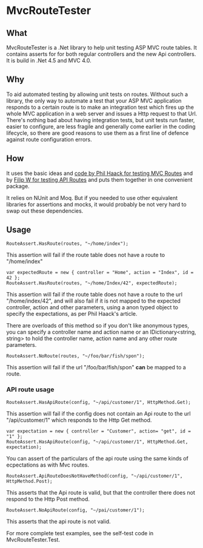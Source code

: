 # MvcRouteTester


## What

MvcRouteTester is a .Net library to help unit testing ASP MVC route tables. It contains asserts for for both regular controllers and the new Api controllers. It is build in .Net 4.5 and MVC 4.0.

## Why

To aid automated testing by allowing unit tests on routes. Without such a library, the only way to automate a test that your ASP MVC application responds to a certain route is to make an integration test which fires up the whole MVC application in a web server and issues a Http request to that Url. There's nothing bad about having integration tests, but unit tests run faster, easier to configure, are less fragile and generally come earlier in the coding lifecycle, so there are good reasons to use them as a first line of defence against route configuration errors.

## How


It uses the basic ideas and [code by Phil Haack for testing MVC Routes](http://haacked.com/archive/2007/12/16/testing-routes-in-asp.net-mvc.aspx)
and by [Filip W for testing API Routes](http://www.strathweb.com/2012/08/testing-routes-in-asp-net-web-api/) and puts them together in one convenient package.

It relies on NUnit and Moq. But if you needed to use other equivalent libraries for assertions and mocks, it would probably be not very hard to swap out these dependencies.

## Usage

    RouteAssert.HasRoute(routes, "~/home/index");

This assertion will fail if the route table does not have a route to "/home/index"


    var expectedRoute = new { controller = "Home", action = "Index", id = 42 };
    RouteAssert.HasRoute(routes, "~/home/Index/42", expectedRoute);

This assertion will fail if the route table does not have a route to the url "/home/index/42", and will also fail if it is not mapped to the expected controller, action and other parameters, using a anon typed object to specify the expectations, as per Phil Haack's article. 

There are overloads of this method so if you don't like anonymous types, you can specify a controller name and action name or an IDictionary&lt;string, string&gt; to hold the controller name, action name and any other route parameters.


    RouteAssert.NoRoute(routes, "~/foo/bar/fish/spon");
	
This assertion will fail if the url "/foo/bar/fish/spon" **can** be mapped to a route.
	
### API route usage

    RouteAssert.HasApiRoute(config, "~/api/customer/1", HttpMethod.Get);

This assertion will fail if the config does not contain an Api route to the url "/api/customer/1" which responds to the Http Get method.

    var expectation = new { controller = "Customer", action= "get", id = "1" };
    RouteAssert.HasApiRoute(config, "~/api/customer/1", HttpMethod.Get, expectation);

You can assert of the particulars of the api route using the same kinds of ecpectations as with Mvc routes.


    RouteAssert.ApiRouteDoesNotHaveMethod(config, "~/api/customer/1", HttpMethod.Post);

This asserts that the Api route is valid, but that the controller there does not respond to the Http Post method.


    RouteAssert.NoApiRoute(config, "~/pai/customer/1");

This asserts that the api route is not valid.

For more complete test examples, see the self-test code in MvcRouteTester.Test.
